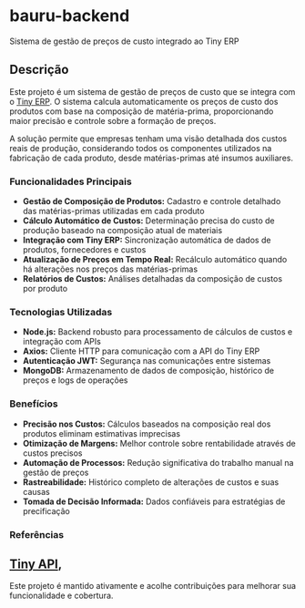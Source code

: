 # bauru-backend

Sistema de gestão de preços de custo integrado ao Tiny ERP

## Descrição

Este projeto é um sistema de gestão de preços de custo que se integra com o [Tiny ERP](https://tiny.com.br/api-docs/api). O sistema calcula automaticamente os preços de custo dos produtos com base na composição de matéria-prima, proporcionando maior precisão e controle sobre a formação de preços.

A solução permite que empresas tenham uma visão detalhada dos custos reais de produção, considerando todos os componentes utilizados na fabricação de cada produto, desde matérias-primas até insumos auxiliares.

### Funcionalidades Principais

- **Gestão de Composição de Produtos:** Cadastro e controle detalhado das matérias-primas utilizadas em cada produto
- **Cálculo Automático de Custos:** Determinação precisa do custo de produção baseado na composição atual de materiais
- **Integração com Tiny ERP:** Sincronização automática de dados de produtos, fornecedores e custos
- **Atualização de Preços em Tempo Real:** Recálculo automático quando há alterações nos preços das matérias-primas
- **Relatórios de Custos:** Análises detalhadas da composição de custos por produto

### Tecnologias Utilizadas

- **Node.js:** Backend robusto para processamento de cálculos de custos e integração com APIs
- **Axios:** Cliente HTTP para comunicação com a API do Tiny ERP
- **Autenticação JWT:** Segurança nas comunicações entre sistemas
- **MongoDB:** Armazenamento de dados de composição, histórico de preços e logs de operações

### Benefícios

- **Precisão nos Custos:** Cálculos baseados na composição real dos produtos eliminam estimativas imprecisas
- **Otimização de Margens:** Melhor controle sobre rentabilidade através de custos precisos
- **Automação de Processos:** Redução significativa do trabalho manual na gestão de preços
- **Rastreabilidade:** Histórico completo de alterações de custos e suas causas
- **Tomada de Decisão Informada:** Dados confiáveis para estratégias de precificação

### Referências

## [Tiny API](https://tiny.com.br/api-docs/api),

Este projeto é mantido ativamente e acolhe contribuições para melhorar sua funcionalidade e cobertura.
